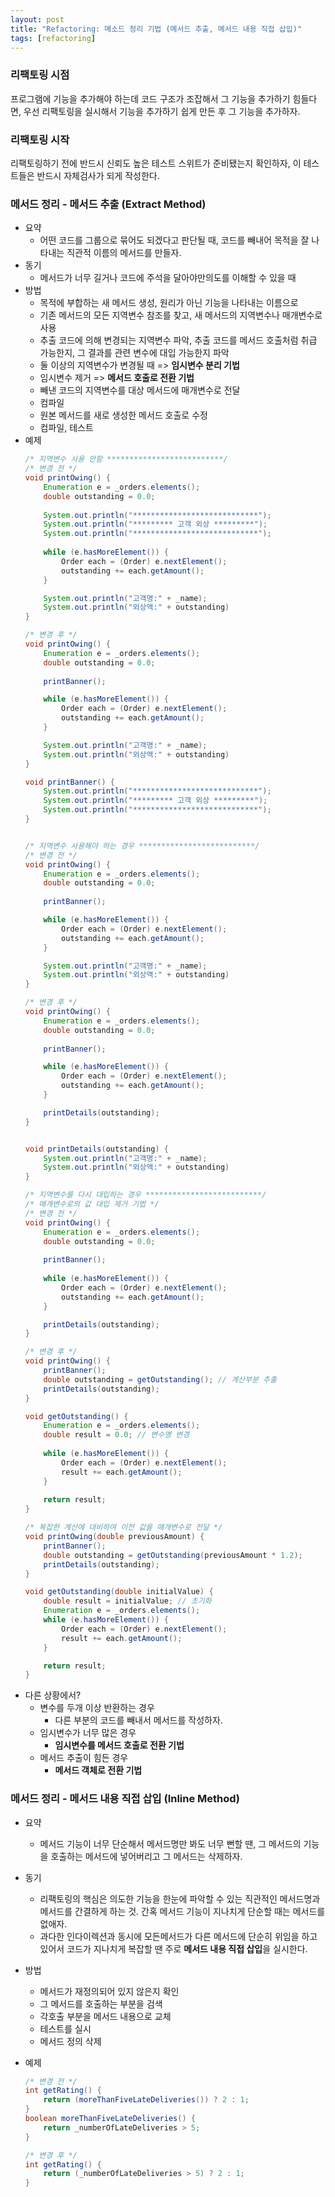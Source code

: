 ```yaml
---
layout: post
title: "Refactoring: 메소드 정리 기법 (메서드 추출, 메서드 내용 직접 삽입)"
tags: [refactoring]
---
```


### 리팩토링 시점
프로그램에 기능을 추가해야 하는데 코드 구조가 조잡해서 그 기능을 추가하기 힘들다면, 우선 리팩토링을 실시해서 기능을 추가하기 쉽게 만든 후 그 기능을 추가하자.

### 리팩토링 시작
리팩토링하기 전에 반드시 신뢰도 높은 테스트 스위트가 준비됐는지 확인하자, 이 테스트들은 반드시 자체검사가 되게 작성한다.

### 메서드 정리 - 메서드 추출 (Extract Method)
- 요약
    + 어떤 코드를 그룹으로 묶어도 되겠다고 판단될 때, 코드를 빼내어 목적을 잘 나타내는 직관적 이름의 메서드를 만들자.
- 동기
    + 메서드가 너무 길거나 코드에 주석을 달아야만의도를 이해할 수 있을 때
- 방법
    + 목적에 부합하는 새 메서드 생성, 원리가 아닌 기능을 나타내는 이름으로
    + 기존 메서드의 모든 지역변수 참조를 찾고, 새 메서드의 지역변수나 매개변수로 사용
    + 추출 코드에 의해 변경되는 지역변수 파악, 추출 코드를 메서드 호출처럼 취급  가능한지, 그 결과를 관련 변수에 대입 가능한지 파악
    + 둘 이상의 지역변수가 변경될 때 => **임시변수 분리 기법**
    + 임시변수 제거 => **메서드 호출로 전환 기법**
    + 빼낸 코드의 지역변수를 대상 메서드에 매개변수로 전달
    + 컴파일
    + 원본 메서드를 새로 생성한 메서드 호출로 수정
    + 컴파일, 테스트
- 예제
    ```java
    /* 지역변수 사용 안함 **************************/
    /* 변경 전 */
    void printOwing() {
        Enumeration e = _orders.elements();
        double outstanding = 0.0;
        
        System.out.println("****************************");
        System.out.println("********* 고객 외상 *********");
        System.out.println("****************************");
        
        while (e.hasMoreElement()) {
            Order each = (Order) e.nextElement();
            outstanding += each.getAmount();
        }

        System.out.println("고객명:" + _name);
        System.out.println("외상액:" + outstanding)
    }

    /* 변경 후 */
    void printOwing() {
        Enumeration e = _orders.elements();
        double outstanding = 0.0;
        
        printBanner();

        while (e.hasMoreElement()) {
            Order each = (Order) e.nextElement();
            outstanding += each.getAmount();
        }

        System.out.println("고객명:" + _name);
        System.out.println("외상액:" + outstanding)
    }

    void printBanner() {
        System.out.println("****************************");
        System.out.println("********* 고객 외상 *********");
        System.out.println("****************************");
    }


    /* 지역변수 사용해야 하는 경우 **************************/
    /* 변경 전 */
    void printOwing() {
        Enumeration e = _orders.elements();
        double outstanding = 0.0;
        
        printBanner();

        while (e.hasMoreElement()) {
            Order each = (Order) e.nextElement();
            outstanding += each.getAmount();
        }

        System.out.println("고객명:" + _name);
        System.out.println("외상액:" + outstanding)
    }

    /* 변경 후 */
    void printOwing() {
        Enumeration e = _orders.elements();
        double outstanding = 0.0;
        
        printBanner();

        while (e.hasMoreElement()) {
            Order each = (Order) e.nextElement();
            outstanding += each.getAmount();
        }

        printDetails(outstanding);
    }


    void printDetails(outstanding) {     
        System.out.println("고객명:" + _name);
        System.out.println("외상액:" + outstanding)
    }

    /* 지역변수를 다시 대입하는 경우 **************************/
    /* 매개변수로의 값 대입 제거 기법 */
    /* 변경 전 */
    void printOwing() {
        Enumeration e = _orders.elements();
        double outstanding = 0.0;
        
        printBanner();
        
        while (e.hasMoreElement()) {
            Order each = (Order) e.nextElement();
            outstanding += each.getAmount();
        }

        printDetails(outstanding);
    }

    /* 변경 후 */
    void printOwing() {
        printBanner();
        double outstanding = getOutstanding(); // 계산부분 추출
        printDetails(outstanding);
    }

    void getOutstanding() {
        Enumeration e = _orders.elements();
        double result = 0.0; // 변수명 변경
        
        while (e.hasMoreElement()) {
            Order each = (Order) e.nextElement();
            result += each.getAmount();
        }
        
        return result;
    }

    /* 복잡한 계산에 대비하여 이전 값을 매개변수로 전달 */
    void printOwing(double previousAmount) {
        printBanner();
        double outstanding = getOutstanding(previousAmount * 1.2);
        printDetails(outstanding);
    }

    void getOutstanding(double initialValue) {
        double result = initialValue; // 초기화
        Enumeration e = _orders.elements();
        while (e.hasMoreElement()) {
            Order each = (Order) e.nextElement();
            result += each.getAmount();
        }
    
        return result;
    }
    ```
- 다른 상황에서?
    + 변수를 두개 이상 반환하는 경우
        + 다른 부분의 코드를 빼내서 메서드를 작성하자.
    + 임시변수가 너무 많은 경우
        + **임시변수를 메서드 호출로 전환 기법**
    + 메서드 추출이 힘든 경우
        + **메서드 객체로 전환 기법**

### 메서드 정리 - 메서드 내용 직접 삽입 (Inline Method)
- 요약
    + 메서드 기능이 너무 단순해서 메서드명만 봐도 너무 뻔할 땐, 그 메서드의 기능을 호출하는 메서드에 넣어버리고 그 메서드는 삭제하자.
- 동기
    + 리팩토링의 핵심은 의도한 기능을 한눈에 파악할 수 있는 직관적인 메서드명과 메서드를 간결하게 하는 것. 간혹 메서드 기능이 지나치게 단순할 때는 메서드를 없애자.
    + 과다한 인다이렉션과 동시에 모든메서드가 다른 메서드에 단순히 위임을 하고 있어서 코드가 지나치게 복잡할 땐 주로 **메서드 내용 직접 삽입**을 실시한다.
- 방법
    + 메서드가 재정의되어 있지 않은지 확인
    + 그 메서드를 호출하는 부분을 검색
    + 각호출 부분을 메서드 내용으로 교체
    + 테스트를 실시
    + 메서드 정의 삭제

- 예제
    ```java
    /* 변경 전 */
    int getRating() {
        return (moreThanFiveLateDeliveries()) ? 2 : 1;
    }
    boolean moreThanFiveLateDeliveries() {
        return _numberOfLateDeliveries > 5;
    }

    /* 변경 후 */
    int getRating() {
        return (_numberOfLateDeliveries > 5) ? 2 : 1;
    }
    ```